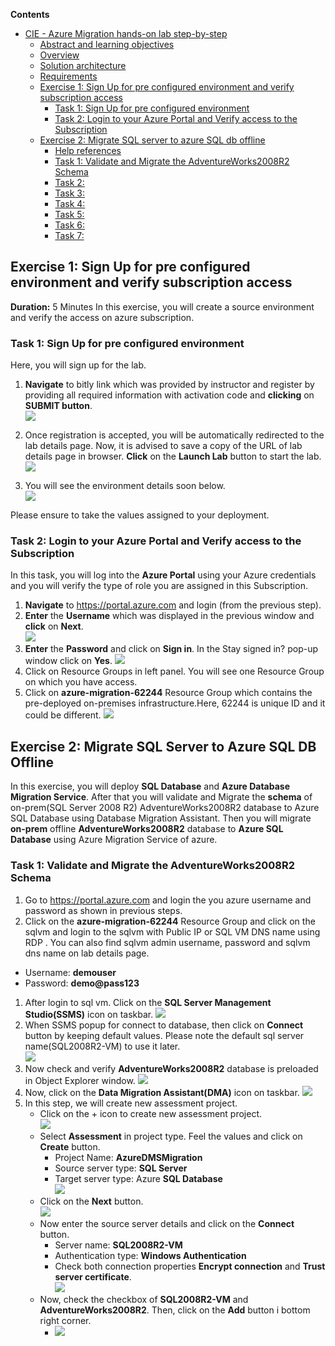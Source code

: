 **Contents** 

<!-- TOC -->

- [CIE - Azure Migration hands-on lab step-by-step](#cie-azure-migration-hands-on-lab-step-by-step)
  - [Abstract and learning objectives](#abstract-and-learning-objectives)
  - [Overview](#overview)
  - [Solution architecture](#solution-architecture)
  - [Requirements](#requirements)
  - [Exercise 1: Sign Up for pre configured environment and verify subscription access](#exercise-1-sign-up-for-pre-configured-environment-and-verify-subscription-access)
    - [Task 1: Sign Up for pre configured environment](#task-1-sign-up-for-pre-configured-environment)
    - [Task 2: Login to your Azure Portal and Verify access to the Subscription](#task-2-login-to-azure-portal-and-verify-access-to-the-subscription)
  - [Exercise 2: Migrate SQL server to azure SQL db offline](#exercise-2-migrate-sql-server-to-azure-db-offline)
    - [Help references](#help-references)
    - [Task 1: Validate and Migrate the AdventureWorks2008R2 Schema](#task-1-validate-and-migrate-the-adventureWorks2008R2-Schema)
    - [Task 2: ](#task-2-)
    - [Task 3: ](#task-3-)
    - [Task 4: ](#task-4-)
    - [Task 5: ](#task-5-)
    - [Task 6: ](#task-6-)
    - [Task 7: ](#task-7-)
  

<!-- /TOC -->

## Exercise 1: Sign Up for pre configured environment and verify subscription access
**Duration:** 5 Minutes
In this exercise, you will create a source environment and verify the access on azure subscription.

### Task 1: Sign Up for pre configured environment

Here, you will sign up for the lab.

1.	**Navigate** to bitly link which was provided by instructor and register by providing all required information with activation code and **clicking** on **SUBMIT button**.<br/>
  ![](Images/1_signup.jpg)

2. Once registration is accepted, you will be automatically redirected to the lab details page. Now, it is advised to save a copy of the URL of lab details page in browser. **Click** on the **Launch Lab** button to start the lab.<br/>
  ![](Images/2_launchlab.jpg)

3. You will see the environment details soon below.<br/>
  ![](Images/3_labdetails.jpg)

  Please ensure to take the values assigned to your deployment.
  
### Task 2: Login to your Azure Portal and Verify access to the Subscription

In this task, you will log into the **Azure Portal** using your Azure credentials and you will verify the type of role you are assigned in this Subscription.
1. **Navigate** to https://portal.azure.com and login (from the previous step).
1. **Enter** the **Username** which was displayed in the previous window and **click** on **Next**.<br/>
    ![](Images/4_username.jpg)
1. **Enter** the **Password** and click on **Sign in**. In the Stay signed in? pop-up window click on **Yes**.
    ![](Images/5_password.jpg)
1. Click on Resource Groups in left panel. You will see one Resource Group on which you have access. 
1. Click on **azure-migration-62244** Resource Group which contains the pre-deployed on-premises infrastructure.Here, 62244 is unique ID and it could be different.
   ![](Images/6_azuremigrationrg.jpg)
   
## Exercise 2: Migrate SQL Server to Azure SQL DB Offline

In this exercise, you will deploy **SQL Database** and **Azure Database Migration Service**. After that you will validate and Migrate the **schema** of on-prem(SQL Server 2008 R2) AdventureWorks2008R2 database to Azure SQL Database using Database Migration Assistant. Then you will migrate **on-prem** offline **AdventureWorks2008R2** database to **Azure SQL Database** using Azure Migration Service of azure.

### Task 1: Validate and Migrate the AdventureWorks2008R2 Schema

1. Go to https://portal.azure.com and login the you azure username and password as shown in previous steps.
1. Click on the **azure-migration-62244** Resource Group and click on the sqlvm and login to the sqlvm with Public IP or SQL VM DNS name using RDP . You can also find sqlvm admin username, password and sqlvm dns name on lab details page.
  * Username: **demouser**
  * Password: **demo@pass123**
1. After login to sql vm. Click on the **SQL Server Management Studio(SSMS)** icon on taskbar.
   ![](Images/7_ssms.jpg)
1. When SSMS popup for connect to database, then click on **Connect** button by keeping default values. Please note the default sql server name(SQL2008R2-VM) to use it later. </br>
   ![](Images/8_connect.jpg)
1. Now check and verify **AdventureWorks2008R2** database is preloaded in Object Explorer window.
   ![](Images/9_verifydb.jpg)
1. Now, click on the **Data Migration Assistant(DMA)** icon on taskbar.
   ![](Images/10_datamigrationassitant.jpg)
1. In this step, we will create new assessment project.
    * Click on the + icon to create new assessment project. </br>
      ![](Images/11_new.jpg)
    * Select **Assessment** in project type. Feel the values and click on **Create** button.
      * Project Name: **AzureDMSMigration**
      * Source server type: **SQL Server**
      * Target server type: Azure **SQL Database** </br>
        ![](Images/12_assessment.jpg)
    * Click on the **Next** button. </br>
      ![](Images/13_next.jpg)
    * Now enter the source server details and click on the **Connect** button.
      * Server name: **SQL2008R2-VM**
      * Authentication type: **Windows Authentication**
      * Check both connection properties **Encrypt connection** and **Trust server certificate**. </br>
        ![](Images/14_connectwithsource.jpg)
    * Now, check the checkbox of **SQL2008R2-VM** and **AdventureWorks2008R2**. Then, click on the **Add** button i bottom right corner. </br>
      * ![](Images/14_connectwithsource.jpg)
      
    
     
    
      
    
   
  
